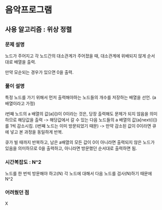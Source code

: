 # 음악프로그램

## 사용 알고리즘 : 위상 정렬

### 문제 설명

노드가 주어지고 각 노드간의 대소관계가 주어졌을 때, 대소관계에 위배되지 않게 순서대로 배열을 출력.

만약 모순되는 경우가 있으면 0을 출력.

### 풀이 설명

특정 노드를 가기 위해서 먼저 출력해야하는 노드들의 개수를 저장하는 배열을 선언. (a 배열이라고 가정)

i번째 노드의 a 배열의 값(a[i])이 0이라는 것은, 당장 출력해도 문제가 되지 않음을 의미하므로 해당값을 출력
 -> 해당값에서 갈 수 있는 다음 노드들의 a 배열의 값(a[next(i)])를 1씩 감소시킴. (i번째 노드는 이미 방문되었기 때문)
 -> 만약 감소된 값이 0이라면 큐에 넣고 본 과정을 동일하게 반복.

 큐가 빌 때까지 반복하고, 남은 a배열의 모든 값이 0이 아니라면 출력되지 않은 노드가 있음을 의미하므로 0을 출력하고, 아니라면 방문했던 순서대로 출력하면 됨.

### 시간복잡도 : N^2

노드를 한 번씩 방문해야 하고(N) 각 노드에 대해서 다음 노드를 검사(N)하기 때문에 N^2

### 어려웠던 점

X